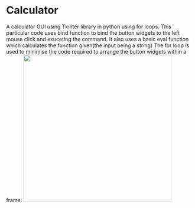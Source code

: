 # Calculator
A calculator GUI using Tkinter library in python using for loops.
This particular code uses bind function to bind the button widgets to the left mouse click and exuceting the command.
It also uses a basic eval function which calculates the function given(the input being a string)
The for loop is used to minimise the code required to arrange the button widgets within a frame.
<img src ="https://user-images.githubusercontent.com/69575673/90036896-2a151b00-dce1-11ea-9884-b5ab5ee68f92.PNG" width = 400>

